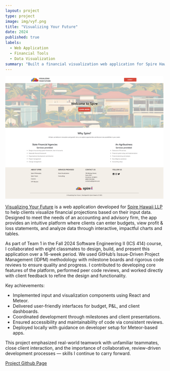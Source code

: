 ```yaml
---
layout: project
type: project
image: img/vyf.png
title: "Visualizing Your Future"
date: 2024
published: true
labels:
  - Web Application
  - Financial Tools
  - Data Visualization
summary: "Built a financial visualization web application for Spire Hawaii LLP, enabling clients to input and view projected budgets and data through interactive, easy-to-understand charts."
---
```


<div class="text-center p-4">
  <img width="500px" src="../img/vyf_landing.png" class="img-thumbnail" >
</div>

[Visualizing Your Future](https://visualizing-your-future.github.io/) is a web application developed for [Spire Hawaii LLP](https://www.spirehi.com/) to help clients visualize financial projections based on their input data. Designed to meet the needs of an accounting and advisory firm, the app provides an intuitive platform where clients can enter budgets, view profit & loss statements, and analyze data through interactive, impactful charts and tables.

As part of Team 1 in the Fall 2024 Software Engineering II (ICS 414) course, I collaborated with eight classmates to design, build, and present this application over a 16-week period. We used GitHub’s Issue-Driven Project Management (IDPM) methodology with milestone boards and rigorous code reviews to ensure quality and progress. I contributed to developing core features of the platform, performed peer code reviews, and worked directly with client feedback to refine the design and functionality.

Key achievements:
  - Implemented input and visualization components using React and Meteor.
  - Delivered user-friendly interfaces for budget, P&L, and client dashboards.
  - Coordinated development through milestones and client presentations.
  - Ensured accessibility and maintainability of code via consistent reviews.
  - Deployed locally with guidance on developer setup for Meteor-based apps.

This project emphasized real-world teamwork with unfamiliar teammates, close client interaction, and the importance of collaborative, review-driven development processes — skills I continue to carry forward.


[Project Github Page](https://visualizing-your-future.github.io/) 
